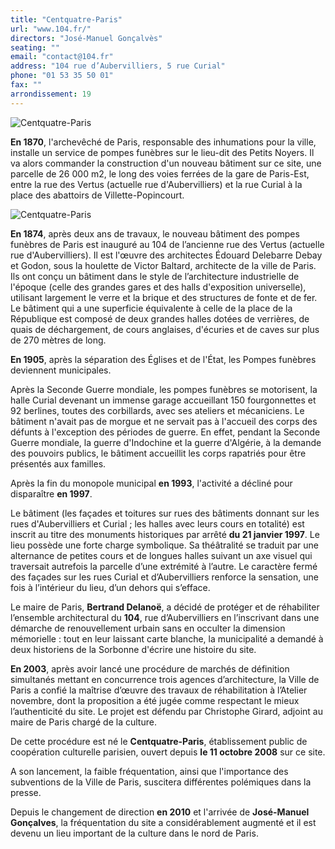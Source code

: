 ```yaml
---
title: "Centquatre-Paris"
url: "www.104.fr/"
directors: "José-Manuel Gonçalvès"
seating: ""
email: "contact@104.fr"
address: "104 rue d’Aubervilliers, 5 rue Curial"
phone: "01 53 35 50 01"
fax: ""
arrondissement: 19
---
```


![Centquatre-Paris](../images/19eme/centquatre-paris/centquatre-paris-1.jpg)

**En 1870**, l'archevêché de Paris, responsable des inhumations pour la ville, installe un service de pompes funèbres sur le lieu-dit des Petits Noyers. Il va alors commander la construction d'un nouveau bâtiment sur ce site, une parcelle de 26 000 m2, le long des voies ferrées de la gare de Paris-Est, entre la rue des Vertus (actuelle rue d'Aubervilliers) et la rue Curial à la place des abattoirs de Villette-Popincourt.

![Centquatre-Paris](../images/19eme/centquatre-paris/centquatre-paris-2.jpg)

**En 1874**, après deux ans de travaux, le nouveau bâtiment des pompes funèbres de Paris est inauguré au 104 de l’ancienne rue des Vertus (actuelle rue d'Aubervilliers). Il est l'œuvre des architectes Édouard Delebarre Debay et Godon, sous la houlette de Victor Baltard, architecte de la ville de Paris. Ils ont conçu un bâtiment dans le style de l’architecture industrielle de l'époque (celle des grandes gares et des halls d'exposition universelle), utilisant largement le verre et la brique et des structures de fonte et de fer. Le bâtiment qui a une superficie équivalente à celle de la place de la République est composé de deux grandes halles dotées de verrières, de quais de déchargement, de cours anglaises, d'écuries et de caves sur plus de 270 mètres de long.

**En 1905**, après la séparation des Églises et de l'État, les Pompes funèbres deviennent municipales.

Après la Seconde Guerre mondiale, les pompes funèbres se motorisent, la halle Curial devenant un immense garage accueillant 150 fourgonnettes et 92 berlines, toutes des corbillards, avec ses ateliers et mécaniciens.
Le bâtiment n'avait pas de morgue et ne servait pas à l'accueil des corps des défunts à l'exception des périodes de guerre. En effet, pendant la Seconde Guerre mondiale, la guerre d'Indochine et la guerre d'Algérie, à la demande des pouvoirs publics, le bâtiment accueillit les corps rapatriés pour être présentés aux familles.

Après la fin du monopole municipal **en 1993**, l'activité a décliné pour disparaître **en 1997**.

Le bâtiment (les façades et toitures sur rues des bâtiments donnant sur les rues d'Aubervilliers et Curial ; les halles avec leurs cours en totalité) est inscrit au titre des monuments historiques par arrêté **du 21 janvier 1997**. Le lieu possède une forte charge symbolique. Sa théâtralité se traduit par une alternance de petites cours et de longues halles suivant un axe visuel qui traversait autrefois la parcelle d’une extrémité à l’autre. Le caractère fermé des façades sur les rues Curial et d’Aubervilliers renforce la sensation, une fois à l’intérieur du lieu, d’un dehors qui s’efface.

Le maire de Paris, **Bertrand Delanoë**, a décidé de protéger et de réhabiliter l’ensemble architectural du **104**, rue d’Aubervilliers en l’inscrivant dans une démarche de renouvellement urbain sans en occulter la dimension mémorielle : tout en leur laissant carte blanche, la municipalité a demandé à deux historiens de la Sorbonne d'écrire une histoire du site.

**En 2003**, après avoir lancé une procédure de marchés de définition simultanés mettant en concurrence trois agences d’architecture, la Ville de Paris a confié la maîtrise d’œuvre des travaux de réhabilitation à l’Atelier novembre, dont la proposition a été jugée comme respectant le mieux l’authenticité du site. Le projet est défendu par Christophe Girard, adjoint au maire de Paris chargé de la culture.

De cette procédure est né le **Centquatre-Paris**, établissement public de coopération culturelle parisien, ouvert depuis **le 11 octobre 2008** sur ce site.

A son lancement, la faible fréquentation, ainsi que l'importance des subventions de la Ville de Paris, suscitera différentes polémiques dans la presse. 

Depuis le changement de direction **en 2010** et l'arrivée de **José-Manuel Gonçalves**, la fréquentation du site a considérablement augmenté et il est devenu un lieu important de la culture dans le nord de Paris.

